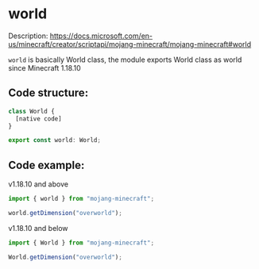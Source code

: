 # world

Description: https://docs.microsoft.com/en-us/minecraft/creator/scriptapi/mojang-minecraft/mojang-minecraft#world

`world` is basically World class, the module exports World class as world since Minecraft 1.18.10

## Code structure:

```ts
class World {
  [native code]
}

export const world: World;
```

## Code example:

v1.18.10 and above

```js
import { world } from "mojang-minecraft";

world.getDimension("overworld");
```

v1.18.10 and below

```js
import { World } from "mojang-minecraft";

World.getDimension("overworld");
```
